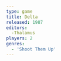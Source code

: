 ```yaml
---
type: game
title: Delta
released: 1987
editors: 
  -Thalamus
players: 2
genres:
  - 'Shoot Them Up'
---
```

